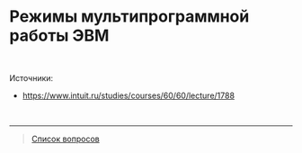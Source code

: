 # Режимы мультипрограммной работы ЭВМ



&nbsp;

Источники:
- https://www.intuit.ru/studies/courses/60/60/lecture/1788

&nbsp;
<hr>

> [Список вопросов](Вопросы_ТПП.md)